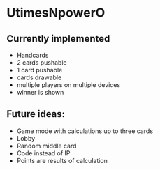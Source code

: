 # UtimesNpowerO

## Currently implemented
- Handcards
- 2 cards pushable
- 1 card pushable
- cards drawable
- multiple players on multiple devices
- winner is shown
 
## Future ideas:
- Game mode with calculations up to three cards
- Lobby
- Random middle card
- Code instead of IP
- Points are results of calculation
